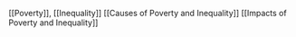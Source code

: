 [[Poverty]], [[Inequality]]
[[Causes of Poverty and Inequality]]
[[Impacts of Poverty and Inequality]]
